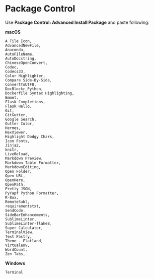 # Package Control

Use **Package Control: Advanced Install Package** and paste following:

__macOS__

```
A File Icon,
AdvancedNewFile,
Anaconda,
AutoFileName,
AutoDocstring,
ChineseOpenConvert,
Codec,
Codecs33,
Color Highlighter,
Compare Side-By-Side,
ConvertToUTF8,
DocBlockr_Python,
Dockerfile Syntax Highlighting,
Emmet,
Flask Completions,
Flask Hello,
Git,
GitGutter,
Google Search,
Gutter Color,
Hermes,
HexViewer,
Highlight Dodgy Chars,
Icon Fonts,
Jinja2,
knitr,
LiveReload,
Markdown Preview,
Markdown Table Formatter,
MarkdownEditing,
Open Folder,
Open URL,
OpenHere,
OpenPath,
Pretty JSON,
PyYapf Python Formatter,
R-Box,
RemoteSubl,
requirementstxt,
SendCode,
SideBarEnhancements,
SublimeLinter,
SublimeLinter-flake8,
Super Calculator,
TerminalView,
Text Pastry,
Theme - Flatland,
Virtualenv,
WordCount,
Zen Tabs,
```

__Windows__

```
Terminal
```

